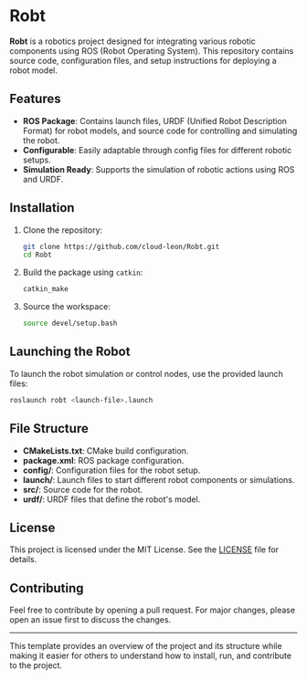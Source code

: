 # Robt

**Robt** is a robotics project designed for integrating various robotic components using ROS (Robot Operating System). This repository contains source code, configuration files, and setup instructions for deploying a robot model.

## Features

- **ROS Package**: Contains launch files, URDF (Unified Robot Description Format) for robot models, and source code for controlling and simulating the robot.
- **Configurable**: Easily adaptable through config files for different robotic setups.
- **Simulation Ready**: Supports the simulation of robotic actions using ROS and URDF.

## Installation

1. Clone the repository:

   ```bash
   git clone https://github.com/cloud-leon/Robt.git
   cd Robt
   ```

2. Build the package using `catkin`:

   ```bash
   catkin_make
   ```

3. Source the workspace:

   ```bash
   source devel/setup.bash
   ```

## Launching the Robot

To launch the robot simulation or control nodes, use the provided launch files:

```bash
roslaunch robt <launch-file>.launch
```

## File Structure

- **CMakeLists.txt**: CMake build configuration.
- **package.xml**: ROS package configuration.
- **config/**: Configuration files for the robot setup.
- **launch/**: Launch files to start different robot components or simulations.
- **src/**: Source code for the robot.
- **urdf/**: URDF files that define the robot's model.

## License

This project is licensed under the MIT License. See the [LICENSE](https://github.com/cloud-leon/Robt/blob/main/LICENSE) file for details.

## Contributing

Feel free to contribute by opening a pull request. For major changes, please open an issue first to discuss the changes.

---

This template provides an overview of the project and its structure while making it easier for others to understand how to install, run, and contribute to the project.

